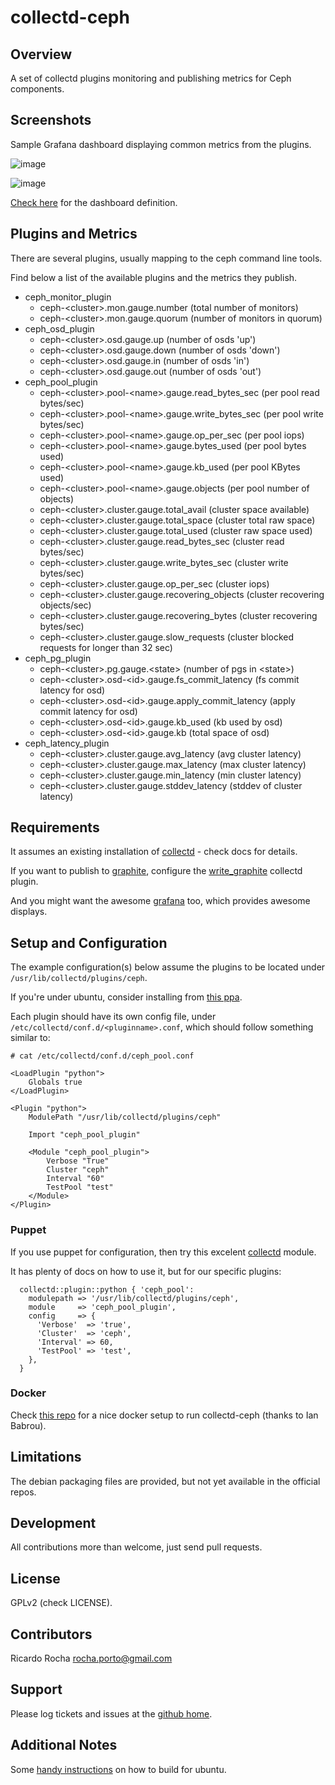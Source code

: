 collectd-ceph
==================

## Overview

A set of collectd plugins monitoring and publishing metrics for Ceph components.

## Screenshots

Sample Grafana dashboard displaying common metrics from the plugins.

![image](https://raw.github.com/rochaporto/collectd-ceph/master/public/ceph-overview.png)

![image](https://raw.github.com/rochaporto/collectd-ceph/master/public/ceph-dash2.png)

[Check here](grafana/ceph-overview.json) for the dashboard definition.

## Plugins and Metrics

There are several plugins, usually mapping to the ceph command line tools.

Find below a list of the available plugins and the metrics they publish.

* ceph_monitor_plugin
  * ceph-&lt;cluster>.mon.gauge.number (total number of monitors)
  * ceph-&lt;cluster>.mon.gauge.quorum (number of monitors in quorum)
* ceph_osd_plugin
  * ceph-&lt;cluster>.osd.gauge.up (number of osds 'up')
  * ceph-&lt;cluster>.osd.gauge.down (number of osds 'down')
  * ceph-&lt;cluster>.osd.gauge.in (number of osds 'in')
  * ceph-&lt;cluster>.osd.gauge.out (number of osds 'out')
* ceph_pool_plugin
  * ceph-&lt;cluster>.pool-&lt;name>.gauge.read_bytes_sec (per pool read bytes/sec)
  * ceph-&lt;cluster>.pool-&lt;name>.gauge.write_bytes_sec (per pool write bytes/sec)
  * ceph-&lt;cluster>.pool-&lt;name>.gauge.op_per_sec (per pool iops)
  * ceph-&lt;cluster>.pool-&lt;name>.gauge.bytes_used (per pool bytes used)
  * ceph-&lt;cluster>.pool-&lt;name>.gauge.kb_used (per pool KBytes used)
  * ceph-&lt;cluster>.pool-&lt;name>.gauge.objects (per pool number of objects)
  * ceph-&lt;cluster>.cluster.gauge.total_avail (cluster space available)
  * ceph-&lt;cluster>.cluster.gauge.total_space (cluster total raw space)
  * ceph-&lt;cluster>.cluster.gauge.total_used (cluster raw space used)
  * ceph-&lt;cluster>.cluster.gauge.read_bytes_sec (cluster read bytes/sec)
  * ceph-&lt;cluster>.cluster.gauge.write_bytes_sec (cluster write bytes/sec)
  * ceph-&lt;cluster>.cluster.gauge.op_per_sec (cluster iops)
  * ceph-&lt;cluster>.cluster.gauge.recovering_objects (cluster recovering objects/sec)
  * ceph-&lt;cluster>.cluster.gauge.recovering_bytes (cluster recovering bytes/sec)
  * ceph-&lt;cluster>.cluster.gauge.slow_requests (cluster blocked requests for longer than 32 sec)
* ceph_pg_plugin
  * ceph-&lt;cluster>.pg.gauge.&lt;state> (number of pgs in &lt;state>)
  * ceph-&lt;cluster>.osd-&lt;id>.gauge.fs_commit_latency (fs commit latency for osd)
  * ceph-&lt;cluster>.osd-&lt;id>.gauge.apply_commit_latency (apply commit latency for osd)
  * ceph-&lt;cluster>.osd-&lt;id>.gauge.kb_used (kb used by osd)
  * ceph-&lt;cluster>.osd-&lt;id>.gauge.kb (total space of osd)
* ceph_latency_plugin
  * ceph-&lt;cluster>.cluster.gauge.avg_latency (avg cluster latency)
  * ceph-&lt;cluster>.cluster.gauge.max_latency (max cluster latency)
  * ceph-&lt;cluster>.cluster.gauge.min_latency (min cluster latency)
  * ceph-&lt;cluster>.cluster.gauge.stddev_latency (stddev of cluster latency)

## Requirements

It assumes an existing installation of [collectd](http://collectd.org/documentation.shtml) - check docs for details.

If you want to publish to [graphite](http://graphite.readthedocs.org/), configure the [write_graphite](https://collectd.org/wiki/index.php/Plugin:Write_Graphite) collectd plugin.

And you might want the awesome [grafana](http://grafana.org) too, which provides awesome displays.

## Setup and Configuration

The example configuration(s) below assume the plugins to be located under `/usr/lib/collectd/plugins/ceph`.

If you're under ubuntu, consider installing from [this ppa](https://launchpad.net/~rocha-porto/+archive/collectd).

Each plugin should have its own config file, under `/etc/collectd/conf.d/<pluginname>.conf`, which
should follow something similar to:
```
# cat /etc/collectd/conf.d/ceph_pool.conf

<LoadPlugin "python">
    Globals true
</LoadPlugin>

<Plugin "python">
    ModulePath "/usr/lib/collectd/plugins/ceph"

    Import "ceph_pool_plugin"

    <Module "ceph_pool_plugin">
        Verbose "True"
        Cluster "ceph"
        Interval "60"
        TestPool "test"
    </Module>
</Plugin>
```

### Puppet

If you use puppet for configuration, then try this excelent [collectd](https://github.com/pdxcat/puppet-module-collectd) module.

It has plenty of docs on how to use it, but for our specific plugins:
```
  collectd::plugin::python { 'ceph_pool':
    modulepath => '/usr/lib/collectd/plugins/ceph',
    module     => 'ceph_pool_plugin',
    config     => {
      'Verbose'  => 'true',
      'Cluster'  => 'ceph',
      'Interval' => 60,
      'TestPool' => 'test',
    },
  }
```

### Docker

Check [this repo](https://github.com/bobrik/ceph-collectd-graphite) for a nice docker setup to run collectd-ceph (thanks to Ian Babrou).

## Limitations

The debian packaging files are provided, but not yet available in the official repos.

## Development

All contributions more than welcome, just send pull requests.

## License

GPLv2 (check LICENSE).

## Contributors

Ricardo Rocha <rocha.porto@gmail.com>

## Support

Please log tickets and issues at the [github home](https://github.com/rochaporto/collectd-ceph/issues).

## Additional Notes

Some [handy instructions](docs/ubuntu.md) on how to build for ubuntu.
